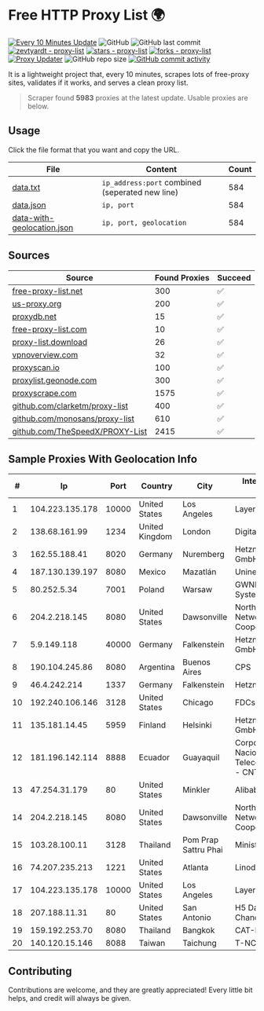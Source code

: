 
# Free HTTP Proxy List 🌍

[![Every 10 Minutes Update](https://github.com/mertguvencli/http-proxy-list/actions/workflows/main.yml/badge.svg?branch=main)](https://github.com/mertguvencli/http-proxy-list/actions/workflows/main.yml)
![GitHub](https://img.shields.io/github/license/mertguvencli/http-proxy-list)
![GitHub last commit](https://img.shields.io/github/last-commit/mertguvencli/http-proxy-list)
[![zevtyardt - proxy-list](https://img.shields.io/static/v1?label=zevtyardt&message=proxy-list&color=blue&logo=github)](https://github.com/zevtyardt/proxy-list "Go to GitHub repo")
[![stars - proxy-list](https://img.shields.io/github/stars/zevtyardt/proxy-list?style=social)](https://github.com/zevtyardt/proxy-list)
[![forks - proxy-list](https://img.shields.io/github/forks/zevtyardt/proxy-list?style=social)](https://github.com/zevtyardt/proxy-list)
[![Proxy Updater](https://github.com/zevtyardt/proxy-list/workflows/Proxy%20Updater/badge.svg)](https://github.com/zevtyardt/proxy-list/actions?query=workflow:"Proxy+Updater")
![GitHub repo size](https://img.shields.io/github/repo-size/zevtyardt/proxy-list)
[![GitHub commit activity](https://img.shields.io/github/commit-activity/m/zevtyardt/proxy-list?logo=commits)](https://github.com/zevtyardt/proxy-list/commits/main)

It is a lightweight project that, every 10 minutes, scrapes lots of free-proxy sites, validates if it works, and serves a clean proxy list.

> Scraper found **5983** proxies at the latest update. Usable proxies are below.

## Usage

Click the file format that you want and copy the URL.

|File|Content|Count|
|----|-------|-----|
|[data.txt](https://raw.githubusercontent.com/mertguvencli/http-proxy-list/main/proxy-list/data.txt)|`ip_address:port` combined (seperated new line)|584|
|[data.json](https://raw.githubusercontent.com/mertguvencli/http-proxy-list/main/proxy-list/data.json)|`ip, port`|584|
|[data-with-geolocation.json](https://raw.githubusercontent.com/mertguvencli/http-proxy-list/main/proxy-list/data-with-geolocation.json)|`ip, port, geolocation`|584|

## Sources

|Source|Found Proxies|Succeed|
|------|-------------|-------|
|[free-proxy-list.net](https://free-proxy-list.net)|300|✅|
|[us-proxy.org](https://www.us-proxy.org)|200|✅|
|[proxydb.net](http://proxydb.net)|15|✅|
|[free-proxy-list.com](https://free-proxy-list.com/?page=&port=&type%5B%5D=http&type%5B%5D=https&up_time=0&search=Search)|10|✅|
|[proxy-list.download](https://www.proxy-list.download/HTTP)|26|✅|
|[vpnoverview.com](https://vpnoverview.com/privacy/anonymous-browsing/free-proxy-servers)|32|✅|
|[proxyscan.io](https://www.proxyscan.io)|100|✅|
|[proxylist.geonode.com](https://proxylist.geonode.com/api/proxy-list?limit=300&page=1&sort_by=lastChecked&sort_type=desc&protocols=http,https)|300|✅|
|[proxyscrape.com](https://api.proxyscrape.com/v2/?request=displayproxies&protocol=http&timeout=10000&country=all&ssl=all&anonymity=all)|1575|✅|
|[github.com/clarketm/proxy-list](https://raw.githubusercontent.com/clarketm/proxy-list/master/proxy-list-raw.txt)|400|✅|
|[github.com/monosans/proxy-list](https://raw.githubusercontent.com/monosans/proxy-list/main/proxies/http.txt)|610|✅|
|[github.com/TheSpeedX/PROXY-List](https://raw.githubusercontent.com/TheSpeedX/PROXY-List/master/http.txt)|2415|✅|


## Sample Proxies With Geolocation Info

|#|Ip|Port|Country|City|Internet Service Provider|
|-|--|----|-------|----|-------------------------|
|1|104.223.135.178|10000|United States|Los Angeles|LayerHost|
|2|138.68.161.99|1234|United Kingdom|London|DigitalOcean, LLC|
|3|162.55.188.41|8020|Germany|Nuremberg|Hetzner Online GmbH|
|4|187.130.139.197|8080|Mexico|Mazatlán|Uninet S.A. de C.V.|
|5|80.252.5.34|7001|Poland|Warsaw|GWNET Autonomus System|
|6|204.2.218.145|8080|United States|Dawsonville|North Georgia Network Cooperative, Inc.|
|7|5.9.149.118|40000|Germany|Falkenstein|Hetzner Online GmbH|
|8|190.104.245.86|8080|Argentina|Buenos Aires|CPS|
|9|46.4.242.214|1337|Germany|Falkenstein|Hetzner|
|10|192.240.106.146|3128|United States|Chicago|FDCservers.net|
|11|135.181.14.45|5959|Finland|Helsinki|Hetzner Online GmbH|
|12|181.196.142.114|8888|Ecuador|Guayaquil|Corporacion Nacional De Telecomunicaciones - CNT EP|
|13|47.254.31.179|80|United States|Minkler|Alibaba.com LLC|
|14|204.2.218.145|8080|United States|Dawsonville|North Georgia Network Cooperative, Inc.|
|15|103.28.100.11|3128|Thailand|Pom Prap Sattru Phai|Ministry of Interior|
|16|74.207.235.213|1221|United States|Atlanta|Linode, LLC|
|17|104.223.135.178|10000|United States|Los Angeles|LayerHost|
|18|207.188.11.31|80|United States|San Antonio|H5 Data Centers - Chandler LLC|
|19|159.192.253.70|8080|Thailand|Bangkok|CAT-BB|
|20|140.120.15.146|8088|Taiwan|Taichung|T-NCHU.EDU.TW|



## Contributing

Contributions are welcome, and they are greatly appreciated! Every
little bit helps, and credit will always be given.

